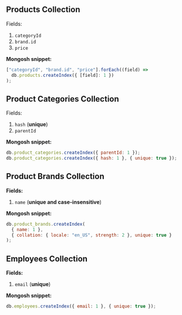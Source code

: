## Products Collection

Fields:

1. `categoryId`
1. `brand.id`
1. `price`

**Mongosh snippet:**

```js
["categoryId", "brand.id", "price"].forEach((field) =>
  db.products.createIndex({ [field]: 1 })
);
```

## Product Categories Collection

Fields:

1. `hash` (**unique**)
1. `parentId`

**Mongosh snippet:**

```js
db.product_categories.createIndex({ parentId: 1 });
db.product_categories.createIndex({ hash: 1 }, { unique: true });
```

## Product Brands Collection

**Fields:**

1. `name` (**unique and case-insensitive**)

**Mongosh snippet:**

```js
db.product_brands.createIndex(
  { name: 1 },
  { collation: { locale: "en_US", strength: 2 }, unique: true }
);
```

## Employees Collection

**Fields:**

1. `email` (**unique**)

**Mongosh snippet:**

```js
db.employees.createIndex({ email: 1 }, { unique: true });
```
